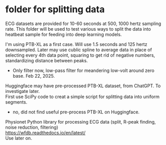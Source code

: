 # folder for splitting data  

ECG datasets are provided for 10-60 seconds at 500, 1000 hertz sampling rate. This folder will be used to test various ways to split the data into heatbeat sample for feeding into deep learning  models.  

I'm using PTB-XL as a first case. Will use 1.5 seconds and 125 hertz downsampled. Later may use cublic spline to average data in place of selecting every 4th data point, squaring to get rid of negative numbers, standardizing distance between peaks.  
 - Only filter now, low-pass filter for meandering low-volt around zero base. Feb 22, 2025.   

Huggingface may have pre-processed PTB-XL dataset, from ChatGPT. To investigate later.  
First use SciPy code to creat a simple script for splitting data into uniform segments. 
 - no, did not find useful pre-process PTB-XL on Huggingface.
   
Physionet Python library for processing ECG data (split, R-peak finding, noise reduction, filtering)  
https://wfdb.readthedocs.io/en/latest/  
Use later on. 

